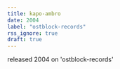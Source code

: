 ```yaml
---
title: kapo-ambro
date: 2004
label: "ostblock-records"
rss_ignore: true
draft: true
---
```

released 2004 on 'ostblock-records'
